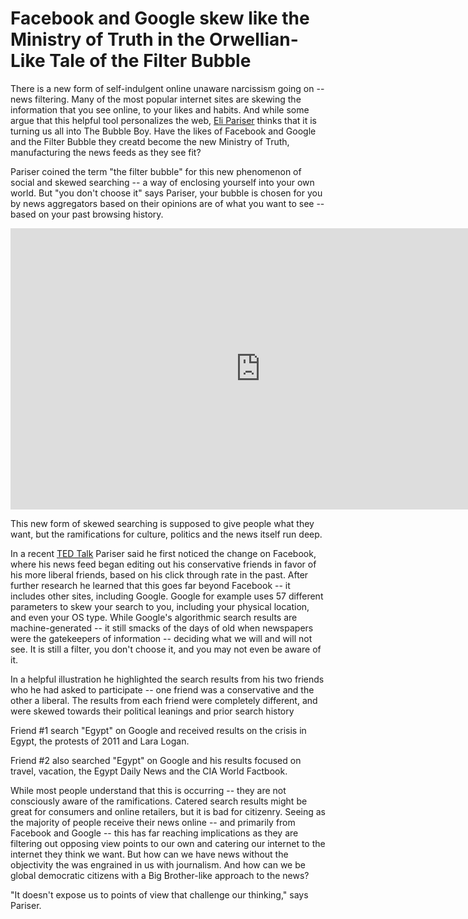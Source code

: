 # Facebook and Google skew like the Ministry of Truth in the Orwellian-Like Tale of the Filter Bubble

There is a new form of self-indulgent online unaware narcissism going on -- news filtering. Many of the most popular internet sites are skewing the information that you see online, to your likes and habits. And while some argue that this helpful tool personalizes the web, <a href="http://elipariser.com/">Eli Pariser</a> thinks that it is turning us all into The Bubble Boy. Have the likes of Facebook and Google and the Filter Bubble they creatd become the new Ministry of Truth, manufacturing the news feeds as they see fit?

Pariser coined the term "the filter bubble" for this new phenomenon of social and skewed searching -- a way of enclosing yourself into your own world. But "you don't choose it" says Pariser, your bubble is chosen for you by news aggregators based on their opinions are of what you want to see -- based on your past browsing history.

<iframe width="800" height="450" src="https://www.youtube.com/embed/B8ofWFx525s" title="YouTube video player" frameborder="0" allow="accelerometer; autoplay; clipboard-write; encrypted-media; gyroscope; picture-in-picture; web-share" referrerpolicy="strict-origin-when-cross-origin" allowfullscreen></iframe>

This new form of skewed searching is supposed to give people what they want, but the ramifications for culture, politics and the news itself run deep.

In a recent <a href="http://www.ted.com/talks/eli_pariser_beware_online_filter_bubbles.html">TED Talk</a> Pariser said he first noticed the change on Facebook, where his news feed began editing out his conservative friends in favor of his more liberal friends, based on his click through rate in the past. After further research he learned that this goes far beyond Facebook -- it includes other sites, including Google. Google for example uses 57 different parameters to skew your search to you, including your physical location, and even your OS type. While Google's algorithmic search results are machine-generated -- it still smacks of the days of old when newspapers were the gatekeepers of information -- deciding what we will and will not see. It is still a filter,  you don't choose it, and you may not even be aware of it.

In a helpful illustration he highlighted the search results from his two friends who he had asked to participate -- one friend was a conservative and the other a liberal. The results from each friend were completely different, and were skewed towards their political leanings and prior search history

Friend #1 search "Egypt" on Google and received results on the crisis in Egypt, the protests of 2011 and Lara Logan. 

Friend #2 also searched "Egypt" on Google and his results focused on travel, vacation, the Egypt Daily News and the CIA World Factbook.

While most people understand that this is occurring -- they are not consciously aware of the ramifications. Catered search results might be great for consumers and online retailers, but it is bad for citizenry. Seeing as the majority of people receive their news online -- and primarily from Facebook and Google -- this has far reaching implications as they are filtering out opposing view points to our own and catering our internet to the internet they think we want. But how can we have news without the objectivity the was engrained in us with journalism. And how can we be global democratic citizens with a Big Brother-like approach to the news? 

"It doesn't expose us to points of view that challenge our thinking," says Pariser.

